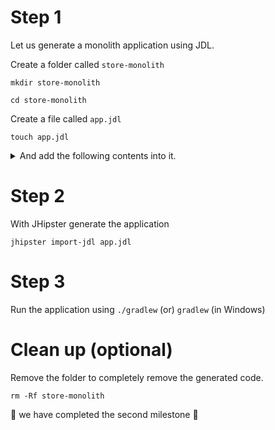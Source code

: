 # Step 1

Let us generate a monolith application using JDL.

Create a folder called `store-monolith`

`mkdir store-monolith`

`cd store-monolith`

Create a file called `app.jdl`

`touch app.jdl`

<details> <summary> And add the following contents into it. </summary>
	<p>
		
		```
		/*
		 * This is a monolithic e-commerce store sample
		 */

		application {
		  config {
		    baseName store,
		    applicationType monolith,
		    packageName com.jhipster.demo.store,
		    authenticationType jwt,
		    prodDatabaseType mysql,
		    cacheProvider hazelcast,
		    buildTool gradle,
		    clientFramework react,
		    useSass true,
		    testFrameworks [protractor]
		  }
		  entities *
		}

		/* Entities */

		/** Product sold by the Online store */
		entity Product {
		    name String required
		    description String
		    price BigDecimal required min(0)
		    size Size required
		    image ImageBlob
		}

		enum Size {
		    S, M, L, XL, XXL
		}

		entity ProductCategory {
		    name String required
		    description String
		}

		entity Customer {
		    firstName String required
		    lastName String required
		    gender Gender required
		    email String required pattern(/^[^@\s]+@[^@\s]+\.[^@\s]+$/)
		    phone String required
		    addressLine1 String required
		    addressLine2 String
		    city String required
		    country String required
		}

		enum Gender {
		    MALE, FEMALE, OTHER
		}

		entity ProductOrder {
		    placedDate Instant required
		    status OrderStatus required
		    code String required
		    invoiceId Long
		}

		enum OrderStatus {
		    COMPLETED, PENDING, CANCELLED
		}

		entity OrderItem {
		    quantity Integer required min(0)
		    totalPrice BigDecimal required min(0)
		    status OrderItemStatus required
		}

		enum OrderItemStatus {
		    AVAILABLE, OUT_OF_STOCK, BACK_ORDER
		}

		relationship OneToOne {
		    Customer{user(login) required} to User
		}

		relationship ManyToOne {
			OrderItem{product(name) required} to Product
		}

		relationship OneToMany {
		   Customer{order} to ProductOrder{customer(email) required},
		   ProductOrder{orderItem} to OrderItem{order(code) required} ,
		   ProductCategory{product} to Product{productCategory(name)}
		}

		service Product, ProductCategory, Customer, ProductOrder, OrderItem with serviceClass
		paginate Product, Customer, ProductOrder, OrderItem with pagination

		entity Invoice {
		    code String required
		    date Instant required
		    details String
		    status InvoiceStatus required
		    paymentMethod PaymentMethod required
		    paymentDate Instant required
		    paymentAmount BigDecimal required
		}

		enum InvoiceStatus {
		    PAID, ISSUED, CANCELLED
		}

		entity Shipment {
		    trackingCode String
		    date Instant required
		    details String
		}

		enum PaymentMethod {
		    CREDIT_CARD, CASH_ON_DELIVERY, PAYPAL
		}

		relationship OneToMany {
		    Invoice{shipment} to Shipment{invoice(code) required}
		}

		service Invoice, Shipment with serviceClass
		paginate Invoice, Shipment with pagination

		entity Notification {
		    date Instant required
		    details String
		    sentDate Instant required
		    format NotificationType required
		    userId Long required
		    productId Long required
		}

		enum NotificationType {
		    EMAIL, SMS, PARCEL
		}
		```
	</p>
</details>

# Step 2
With JHipster generate the application

`jhipster import-jdl app.jdl`

# Step 3
Run the application using
`./gradlew` (or) `gradlew` (in Windows)

# Clean up (optional)

Remove the folder to completely remove the generated code.

`rm -Rf store-monolith`

:tada: we have completed the second milestone :tada:
